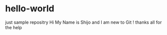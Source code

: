 # hello-world
just sample repositry
Hi My Name is Shijo  and I am new to Git ! thanks all for the help
